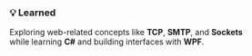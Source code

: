### 💡 Learned

Exploring web-related concepts like **TCP**, **SMTP**, and **Sockets**  
while learning **C#** and building interfaces with **WPF**.
